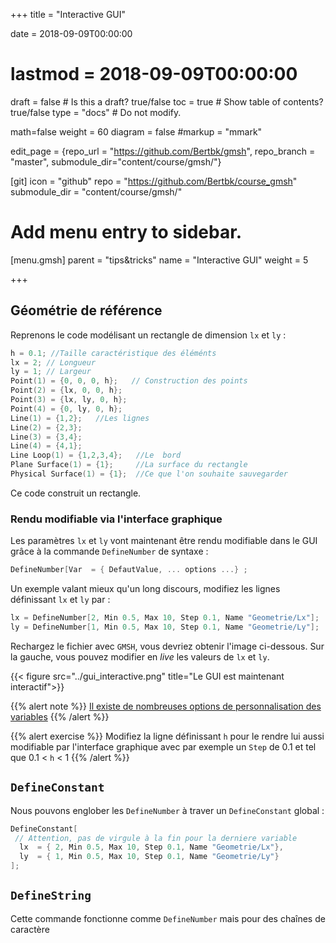 +++
title = "Interactive GUI"

date = 2018-09-09T00:00:00
# lastmod = 2018-09-09T00:00:00

draft = false  # Is this a draft? true/false
toc = true  # Show table of contents? true/false
type = "docs"  # Do not modify.

math=false
weight = 60
diagram = false
#markup = "mmark"

edit_page = {repo_url = "https://github.com/Bertbk/gmsh", repo_branch = "master", submodule_dir="content/course/gmsh/"}

[git]
  icon = "github"
  repo = "https://github.com/Bertbk/course_gmsh"
  submodule_dir = "content/course/gmsh/"
  

# Add menu entry to sidebar.
[menu.gmsh]
  parent = "tips&tricks"
  name = "Interactive GUI"
  weight = 5


+++

## Géométrie de référence

Reprenons le code modélisant un rectangle de dimension `lx` et `ly` :

```c++
h = 0.1; //Taille caractéristique des éléménts
lx = 2; // Longueur
ly = 1; // Largeur
Point(1) = {0, 0, 0, h};   // Construction des points
Point(2) = {lx, 0, 0, h};
Point(3) = {lx, ly, 0, h};
Point(4) = {0, ly, 0, h};
Line(1) = {1,2};   //Les lignes
Line(2) = {2,3};
Line(3) = {3,4};
Line(4) = {4,1};
Line Loop(1) = {1,2,3,4};   //Le  bord
Plane Surface(1) = {1};     //La surface du rectangle
Physical Surface(1) = {1};  //Ce que l'on souhaite sauvegarder
```

Ce code construit un rectangle.

### Rendu modifiable via l'interface graphique

Les paramètres `lx` et `ly` vont maintenant être rendu modifiable dans le GUI grâce à la commande `DefineNumber` de syntaxe :
```c++
DefineNumber[Var  = { DefautValue, ... options ...} ;
```
Un exemple valant mieux qu'un long discours, modifiez les lignes définissant `lx` et `ly` par :
```c++
lx = DefineNumber[2, Min 0.5, Max 10, Step 0.1, Name "Geometrie/Lx"];
ly = DefineNumber[1, Min 0.5, Max 10, Step 0.1, Name "Geometrie/Ly"];
```
Rechargez le fichier avec `GMSH`, vous devriez obtenir l'image ci-dessous. Sur la gauche, vous pouvez modifier en *live* les valeurs de `lx` et `ly`.


{{< figure src="../gui_interactive.png" title="Le GUI est maintenant interactif">}}



{{% alert note %}}
[Il existe de nombreuses options de personnalisation des variables](https://gitlab.onelab.info/doc/tutorials/wikis/ONELAB-syntax-for-Gmsh-and-GetDP)
{{% /alert %}}

{{% alert exercise %}}
Modifiez la ligne définissant `h` pour le rendre lui aussi modifiable par l'interface graphique avec par exemple un `Step` de 0.1 et tel que 0.1 < `h` < 1
{{% /alert %}}


## `DefineConstant`

Nous pouvons englober les `DefineNumber` à traver un `DefineConstant` global :
```c++
DefineConstant[
 // Attention, pas de virgule à la fin pour la derniere variable
  lx  = { 2, Min 0.5, Max 10, Step 0.1, Name "Geometrie/Lx"},
  ly  = { 1, Min 0.5, Max 10, Step 0.1, Name "Geometrie/Ly"}
];
```

## `DefineString`

Cette commande fonctionne comme `DefineNumber` mais pour des chaînes de caractère
